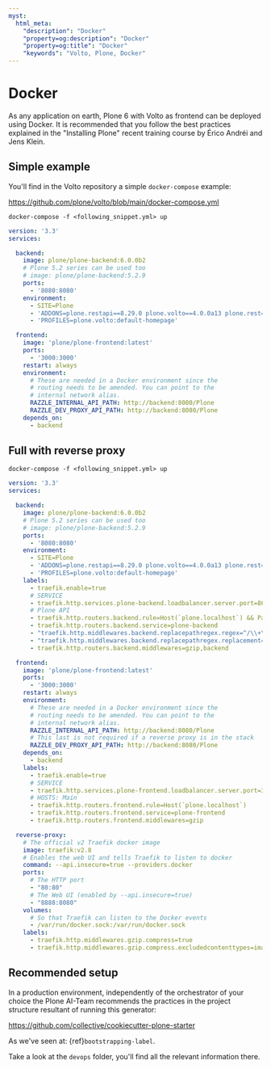 ```yaml
---
myst:
  html_meta:
    "description": "Docker"
    "property=og:description": "Docker"
    "property=og:title": "Docker"
    "keywords": "Volto, Plone, Docker"
---
```


# Docker

As any application on earth, Plone 6 with Volto as frontend can be deployed using Docker.
It is recommended that you follow the best practices explained in the "Installing Plone" recent training course by Érico Andréi and Jens Klein.

## Simple example

You'll find in the Volto repository a simple `docker-compose` example:

https://github.com/plone/volto/blob/main/docker-compose.yml

```shell
docker-compose -f <following_snippet.yml> up
```

```yaml
version: '3.3'
services:

  backend:
    image: plone/plone-backend:6.0.0b2
    # Plone 5.2 series can be used too
    # image: plone/plone-backend:5.2.9
    ports:
      - '8080:8080'
    environment:
      - SITE=Plone
      - 'ADDONS=plone.restapi==8.29.0 plone.volto==4.0.0a13 plone.rest==2.0.0a5'
      - 'PROFILES=plone.volto:default-homepage'

  frontend:
    image: 'plone/plone-frontend:latest'
    ports:
      - '3000:3000'
    restart: always
    environment:
      # These are needed in a Docker environment since the
      # routing needs to be amended. You can point to the
      # internal network alias.
      RAZZLE_INTERNAL_API_PATH: http://backend:8080/Plone
      RAZZLE_DEV_PROXY_API_PATH: http://backend:8080/Plone
    depends_on:
      - backend
```

## Full with reverse proxy

```shell
docker-compose -f <following_snippet.yml> up
```

```yaml
version: '3.3'
services:

  backend:
    image: plone/plone-backend:6.0.0b2
    # Plone 5.2 series can be used too
    # image: plone/plone-backend:5.2.9
    ports:
      - '8080:8080'
    environment:
      - SITE=Plone
      - 'ADDONS=plone.restapi==8.29.0 plone.volto==4.0.0a13 plone.rest==2.0.0a5'
      - 'PROFILES=plone.volto:default-homepage'
    labels:
      - traefik.enable=true
      # SERVICE
      - traefik.http.services.plone-backend.loadbalancer.server.port=8080
      # Plone API
      - traefik.http.routers.backend.rule=Host(`plone.localhost`) && PathPrefix(`/++api++`)
      - traefik.http.routers.backend.service=plone-backend
      - "traefik.http.middlewares.backend.replacepathregex.regex=^/\\+\\+api\\+\\+($$|/.*)"
      - "traefik.http.middlewares.backend.replacepathregex.replacement=/VirtualHostBase/http/plone.localhost/Plone/++api++/VirtualHostRoot/$$1"
      - traefik.http.routers.backend.middlewares=gzip,backend

  frontend:
    image: 'plone/plone-frontend:latest'
    ports:
      - '3000:3000'
    restart: always
    environment:
      # These are needed in a Docker environment since the
      # routing needs to be amended. You can point to the
      # internal network alias.
      RAZZLE_INTERNAL_API_PATH: http://backend:8080/Plone
      # This last is not required if a reverse proxy is in the stack
      RAZZLE_DEV_PROXY_API_PATH: http://backend:8080/Plone
    depends_on:
      - backend
    labels:
      - traefik.enable=true
      # SERVICE
      - traefik.http.services.plone-frontend.loadbalancer.server.port=3000
      # HOSTS: Main
      - traefik.http.routers.frontend.rule=Host(`plone.localhost`)
      - traefik.http.routers.frontend.service=plone-frontend
      - traefik.http.routers.frontend.middlewares=gzip

  reverse-proxy:
    # The official v2 Traefik docker image
    image: traefik:v2.8
    # Enables the web UI and tells Traefik to listen to docker
    command: --api.insecure=true --providers.docker
    ports:
      # The HTTP port
      - "80:80"
      # The Web UI (enabled by --api.insecure=true)
      - "8888:8080"
    volumes:
      # So that Traefik can listen to the Docker events
      - /var/run/docker.sock:/var/run/docker.sock
    labels:
      - traefik.http.middlewares.gzip.compress=true
      - traefik.http.middlewares.gzip.compress.excludedcontenttypes=image/png, image/jpeg, font/woff2
```

## Recommended setup

In a production environment, independently of the orchestrator of your choice the Plone AI-Team recommends the practices in the project structure resultant of running this generator:

https://github.com/collective/cookiecutter-plone-starter

As we've seen at: {ref}`bootstrapping-label`.

Take a look at the `devops` folder, you'll find all the relevant information there.
